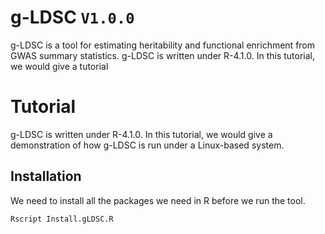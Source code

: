 # g-LDSC ```V1.0.0```
g-LDSC is a tool for estimating heritability and functional enrichment from GWAS summary statistics. g-LDSC is written under R-4.1.0. In this tutorial, we would give a tutorial
# Tutorial
g-LDSC is written under R-4.1.0. In this tutorial, we would give a demonstration of how g-LDSC is run under a Linux-based system.

## Installation
We need to install all the packages we need in R before we run the tool.
```
Rscript Install.gLDSC.R
```

## 
